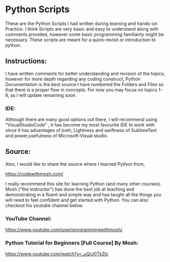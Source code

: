 # Python Scripts
These are the Python Scripts I had written during learning and hands-on Practice. I think Scripts are very basic and easy to understand along with comments provided, however some basic programming familiairty might be necessary. These scripts are meant for a quick-revisit or introduction to python.

## Instructions:
I have written comments for better understanding and revision of the topics, however for more depth regarding any coding construct,
Python Documentation is the best source.I have numbered the Folders and Files so that there is a proper flow in concepts. For now you may focus on topics 1-6, as I will update remaining soon.

### IDE:
Although there are many good options out there, I will recommend using "VisualStudioCode" , it has become my most favourite IDE to work with since it has advantages of both, Lightness and swiftness of SublimeText and power,usefulness of Microsoft-Visual studio.

## Source:
Also, I would like to share the source where I learned Python from,

https://codewithmosh.com/

I really recommend this site for learning Python (and many other courses). 
Mosh ("the instructor") has done the best job at teaching and demonstrating in a fluent and simple way and has taught all the things you will need to feel confident and get started with Python. You can also checkout his youtube channel below.
### YouTube Channel:
https://www.youtube.com/user/programmingwithmosh/
### Python Tutorial for Beginners [Full Course] By Mosh:
https://www.youtube.com/watch?v=_uQrJ0TkZlc

